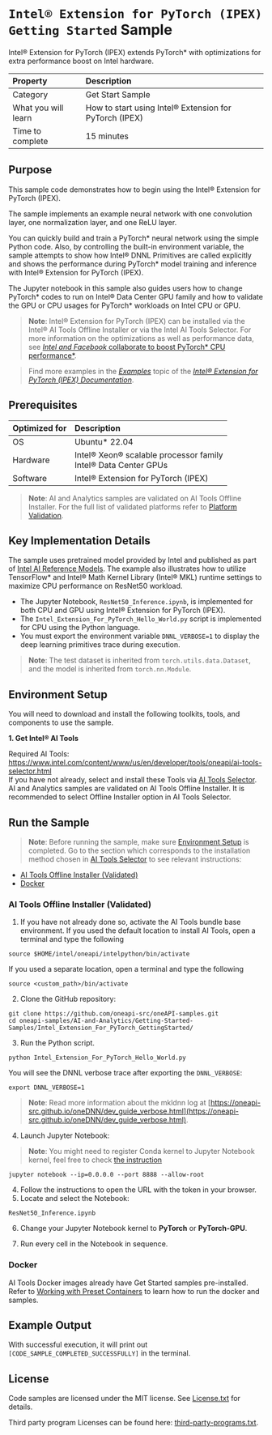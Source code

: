 # `Intel® Extension for PyTorch (IPEX) Getting Started` Sample

Intel® Extension for PyTorch (IPEX) extends PyTorch* with optimizations for extra performance boost on Intel hardware. 

| Property             | Description
|:---                  |:---
| Category             | Get Start Sample
| What you will learn  | How to start using Intel® Extension for PyTorch (IPEX)
| Time to complete     | 15 minutes

## Purpose

This sample code demonstrates how to begin using the Intel® Extension for PyTorch (IPEX). 

The sample implements an example neural network with one convolution layer, one normalization layer, and one ReLU layer.

You can quickly build and train a PyTorch* neural network using the simple Python code. Also, by controlling the built-in environment variable, the sample attempts to show how Intel® DNNL Primitives are called explicitly and shows the performance during PyTorch* model training and inference with Intel® Extension for PyTorch (IPEX).

The Jupyter notebook in this sample also guides users how to change PyTorch* codes to run on Intel® Data Center GPU family and how to validate the GPU or CPU usages for PyTorch* workloads on Intel CPU or GPU.

>**Note**: Intel® Extension for PyTorch (IPEX) can be installed via the Intel® AI Tools Offline Installer or via the Intel AI Tools Selector. For more information on the optimizations as well as performance data, see [*Intel and Facebook* collaborate to boost PyTorch* CPU performance*](http://software.intel.com/en-us/articles/intel-and-facebook-collaborate-to-boost-pytorch-cpu-performance).

>
>Find more examples in the [*Examples*](https://intel.github.io/intel-extension-for-pytorch/cpu/latest/tutorials/examples.html) topic of the [*Intel® Extension for PyTorch (IPEX) Documentation*](https://intel.github.io/intel-extension-for-pytorch).


## Prerequisites

| Optimized for        | Description
|:---                  |:---
| OS                   | Ubuntu* 22.04
| Hardware             | Intel® Xeon® scalable processor family <br> Intel® Data Center GPUs
| Software             | Intel® Extension for PyTorch (IPEX)

> **Note**: AI and Analytics samples are validated on AI Tools Offline Installer. For the full list of validated platforms refer to [Platform Validation](https://github.com/oneapi-src/oneAPI-samples/tree/master?tab=readme-ov-file#platform-validation).

## Key Implementation Details

The sample uses pretrained model provided by Intel and published as part of [Intel AI Reference Models](https://github.com/IntelAI/models). The example also illustrates how to utilize TensorFlow* and Intel® Math Kernel Library (Intel® MKL) runtime settings to maximize CPU performance on ResNet50 workload.


- The Jupyter Notebook, `ResNet50_Inference.ipynb`, is implemented for both CPU and GPU using Intel® Extension for PyTorch (IPEX).
- The `Intel_Extension_For_PyTorch_Hello_World.py` script is implemented for CPU using the Python language.
- You must export the environment variable `DNNL_VERBOSE=1` to display the deep learning primitives trace during execution.

> **Note**: The test dataset is inherited from `torch.utils.data.Dataset`, and the model is inherited from `torch.nn.Module`.

## Environment Setup
You will need to download and install the following toolkits, tools, and components to use the sample.

**1. Get Intel® AI Tools**

Required AI Tools: <https://www.intel.com/content/www/us/en/developer/tools/oneapi/ai-tools-selector.html>
<br>If you have not already, select and install these Tools via [AI Tools Selector](https://www.intel.com/content/www/us/en/developer/tools/oneapi/ai-tools-selector.html). AI and Analytics samples are validated on AI Tools Offline Installer. It is recommended to select Offline Installer option in AI Tools Selector.



## Run the Sample
>**Note**: Before running the sample, make sure [Environment Setup](#environment-setup) is completed.
Go to the section which corresponds to the installation method chosen in [AI Tools Selector](https://www.intel.com/content/www/us/en/developer/tools/oneapi/ai-tools-selector.html) to see relevant instructions:
* [AI Tools Offline Installer (Validated)](#ai-tools-offline-installer-validated)
* [Docker](#docker)

### AI Tools Offline Installer (Validated)  
1. If you have not already done so, activate the AI Tools bundle base environment. If you used the default location to install AI Tools, open a terminal and type the following
```
source $HOME/intel/oneapi/intelpython/bin/activate
```
If you used a separate location, open a terminal and type the following
```
source <custom_path>/bin/activate
```
2. Clone the GitHub repository:
``` 
git clone https://github.com/oneapi-src/oneAPI-samples.git
cd oneapi-samples/AI-and-Analytics/Getting-Started-Samples/Intel_Extension_For_PyTorch_GettingStarted/
```
3. Run the Python script.
```
python Intel_Extension_For_PyTorch_Hello_World.py
```
You will see the DNNL verbose trace after exporting the `DNNL_VERBOSE`:
```
export DNNL_VERBOSE=1
```
>**Note**: Read more information about the mkldnn log at [https://oneapi-src.github.io/oneDNN/dev_guide_verbose.html](https://oneapi-src.github.io/oneDNN/dev_guide_verbose.html).

4. Launch Jupyter Notebook: 
> **Note**: You might need to register Conda kernel to Jupyter Notebook kernel, 
feel free to check [the instruction](https://github.com/IntelAI/models/tree/master/docs/notebooks/perf_analysis#option-1-conda-environment-creation)
```
jupyter notebook --ip=0.0.0.0 --port 8888 --allow-root
```

4. Follow the instructions to open the URL with the token in your browser.
5. Locate and select the Notebook:
```
ResNet50_Inference.ipynb
```
6. Change your Jupyter Notebook kernel to **PyTorch** or **PyTorch-GPU**.

7. Run every cell in the Notebook in sequence.



### Docker
AI Tools Docker images already have Get Started samples pre-installed. Refer to [Working with Preset Containers](https://github.com/intel/ai-containers/tree/main/preset) to learn how to run the docker and samples.


## Example Output

With successful execution, it will print out `[CODE_SAMPLE_COMPLETED_SUCCESSFULLY]` in the terminal.



## License

Code samples are licensed under the MIT license. See
[License.txt](https://github.com/oneapi-src/oneAPI-samples/blob/master/License.txt) for details.

Third party program Licenses can be found here: [third-party-programs.txt](https://github.com/oneapi-src/oneAPI-samples/blob/master/third-party-programs.txt).
